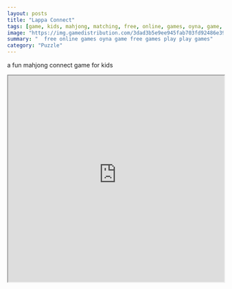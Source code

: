 ```yaml
---
layout: posts
title: "Lappa Connect"
tags: [game, kids, mahjong, matching, free, online, games, oyna, game, free, games, play, play, games]
image: "https://img.gamedistribution.com/3dad3b5e9ee945fab703fd92486e39ca.jpg"
summary: "  free online games oyna game free games play play games"
category: "Puzzle"
---
```


a fun mahjong connect game for kids

<iframe width="100%" height="480px;" src="https://html5.gamedistribution.com/3dad3b5e9ee945fab703fd92486e39ca/"></iframe>